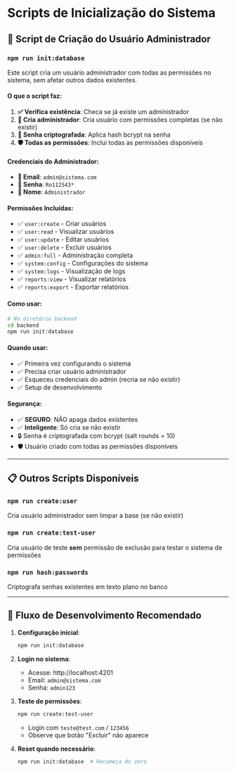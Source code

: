 # Scripts de Inicialização do Sistema

## 🚀 Script de Criação do Usuário Administrador

### `npm run init:database`

Este script cria um usuário administrador com todas as permissões no sistema, sem afetar outros dados existentes.

#### O que o script faz:

1. **✅ Verifica existência**: Checa se já existe um administrador
2. **👤 Cria administrador**: Cria usuário com permissões completas (se não existir)
3. **🔐 Senha criptografada**: Aplica hash bcrypt na senha
4. **🛡️ Todas as permissões**: Inclui todas as permissões disponíveis

#### Credenciais do Administrador:
- **📧 Email**: `admin@sistema.com`
- **🔑 Senha**: `Ro112543*`
- **👑 Nome**: `Administrador`

#### Permissões Incluídas:
- ✅ `user:create` - Criar usuários
- ✅ `user:read` - Visualizar usuários
- ✅ `user:update` - Editar usuários
- ✅ `user:delete` - Excluir usuários
- ✅ `admin:full` - Administração completa
- ✅ `system:config` - Configurações do sistema
- ✅ `system:logs` - Visualização de logs
- ✅ `reports:view` - Visualizar relatórios
- ✅ `reports:export` - Exportar relatórios

#### Como usar:

```bash
# No diretório backend
cd backend
npm run init:database
```

#### Quando usar:
- ✅ Primeira vez configurando o sistema
- ✅ Precisa criar usuário administrador
- ✅ Esqueceu credenciais do admin (recria se não existir)
- ✅ Setup de desenvolvimento

#### Segurança:
- ✅ **SEGURO**: NÃO apaga dados existentes
- ✅ **Inteligente**: Só cria se não existir
- 🔒 Senha é criptografada com bcrypt (salt rounds = 10)
- 🛡️ Usuário criado com todas as permissões disponíveis

---

## 📋 Outros Scripts Disponíveis

### `npm run create:user`
Cria usuário administrador sem limpar a base (se não existir)

### `npm run create:test-user`
Cria usuário de teste **sem** permissão de exclusão para testar o sistema de permissões

### `npm run hash:passwords`
Criptografa senhas existentes em texto plano no banco

---

## 🧪 Fluxo de Desenvolvimento Recomendado

1. **Configuração inicial**:
   ```bash
   npm run init:database
   ```

2. **Login no sistema**:
   - Acesse: http://localhost:4201
   - Email: `admin@sistema.com`
   - Senha: `admin123`

3. **Teste de permissões**:
   ```bash
   npm run create:test-user
   ```
   - Login com `teste@test.com` / `123456`
   - Observe que botão "Excluir" não aparece

4. **Reset quando necessário**:
   ```bash
   npm run init:database  # Recomeça do zero
   ```
